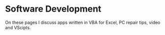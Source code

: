 # Software Development

On these pages I discuss apps written in VBA for Excel, PC repair tips, video and VScipts.